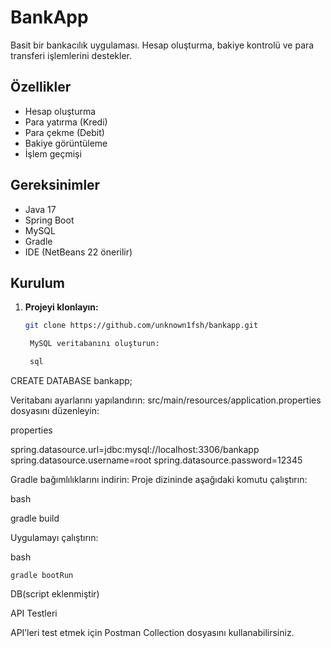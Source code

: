 # BankApp

Basit bir bankacılık uygulaması. Hesap oluşturma, bakiye kontrolü ve para transferi işlemlerini destekler.

## Özellikler
- Hesap oluşturma
- Para yatırma (Kredi)
- Para çekme (Debit)
- Bakiye görüntüleme
- İşlem geçmişi

## Gereksinimler
- Java 17
- Spring Boot
- MySQL
- Gradle
- IDE (NetBeans 22 önerilir)

## Kurulum

1. **Projeyi klonlayın:**
   ```bash
   git clone https://github.com/unknown1fsh/bankapp.git

    MySQL veritabanını oluşturun:

    sql

CREATE DATABASE bankapp;

Veritabanı ayarlarını yapılandırın: src/main/resources/application.properties dosyasını düzenleyin:

properties

spring.datasource.url=jdbc:mysql://localhost:3306/bankapp
spring.datasource.username=root
spring.datasource.password=12345

Gradle bağımlılıklarını indirin: Proje dizininde aşağıdaki komutu çalıştırın:

bash

gradle build

Uygulamayı çalıştırın:

bash

    gradle bootRun

DB(script eklenmiştir)

API Testleri

API’leri test etmek için Postman Collection dosyasını kullanabilirsiniz.
